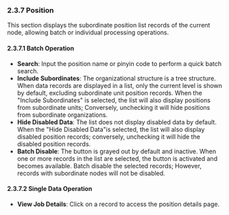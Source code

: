  ### 2.3.7 Position

This section displays the subordinate position list records of the current node, allowing batch or individual processing operations.

#### 2.3.7.1 Batch Operation

- **Search**: Input the position name or pinyin code to perform a quick batch search.
- **Include Subordinates**: The organizational structure is a tree structure. When data records are displayed in a list, only the current level is shown by default, excluding subordinate unit position records. When the "Include Subordinates" is selected, the list will also display positions from subordinate units; Conversely, unchecking it will hide positions from subordinate organizations.
- **Hide Disabled Data**: The list does not display disabled data by default. When the "Hide Disabled Data"is selected, the list will also display disabled position records; conversely, unchecking it will hide the disabled position records.
- **Batch Disable**: The button is grayed out by default and inactive. When one or more records in the list are selected, the button is activated and becomes available. Batch disable the selected records; However, records with subordinate nodes will not be disabled.

#### 2.3.7.2 Single Data Operation

- **View Job Details**: Click on a record to access the position details page.
